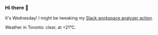 ### Hi there :wave:

It's Wednesday! I might be tweaking my [Slack workspace analyzer action](https://github.com/bewuethr/slack-analyzer).

Weather in Toronto: clear, at +21°C.
